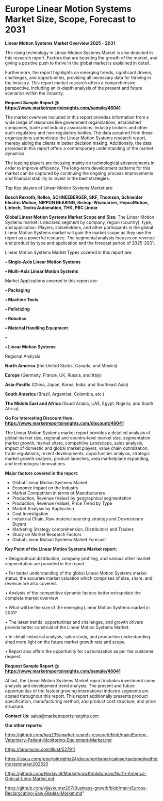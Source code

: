 # Europe Linear Motion Systems Market Size, Scope, Forecast to 2031

<Strong> Linear Motion Systems Market Overview 2025 - 2031</strong>

The rising technology in Linear Motion Systems Market is also depicted in this research report. Factors that are boosting the growth of the market, and giving a positive push to thrive in the global market is explained in detail.

Furthermore, the report highlights on emerging trends, significant drivers, challenges, and opportunities, providing all necessary data for thriving in the industry. This report market research offers a comprehensive perspective, including an in-depth analysis of the present and future scenarios within the industry.

<strong>Request Sample Report @ <a href=https://www.marketreportsinsights.com/sample/46041>https://www.marketreportsinsights.com/sample/46041</a></strong>

The market overview included in this report provides information from a wide range of resources like government organizations, established companies, trade and industry associations, industry brokers and other such regulatory and non-regulatory bodies. The data acquired from these organizations authenticate the Linear Motion Systems research report, thereby aiding the clients in better decision making. Additionally, the data provided in this report offers a contemporary understanding of the market dynamics.

The leading players are focusing mainly on technological advancements in order to improve efficiency. The long-term development patterns for this market can be captured by continuing the ongoing process improvements and financial stability to invest in the best strategies.

Top Key players of Linear Motion Systems Market are:

<strong>Bosch Rexroth, Rollon, SCHNEEBERGER, SKF, Thomson, Schneider Electric Motion, NIPPON BEARING, Bishop-Wisecarver, HepcoMotion, Lintech, Tectra Automation, THK, PBC Linear</strong>

<strong><b>Global Linear Motion Systems Market Scope and Size:</b></strong>
The Linear Motion Systems market is declared segment by company, region (country), type, and application. Players, stakeholders, and other participants in the global Linear Motion Systems market will gain the market scope as they use the report as a powerful resource. The segmental analysis focuses on revenue and product by type and application and the forecast period of 2025-2031.

Linear Motion Systems Market Types covered in this report are:

<strong>•  Single-Axis Linear Motion Systems

•  Multi-Axis Linear Motion Systems</strong>

Market Applications covered in this report are:

<strong>•  Packaging

•  Machine Tools

•  Palletizing

•  Robotics

•  Material Handling Equipment

•  

•  Linear Motion Systems</strong> 

Regional Analysis

<strong>North America</strong> (the United States, Canada, and Mexico)

<strong>Europe</strong> (Germany, France, UK, Russia, and Italy)

<strong>Asia-Pacific</strong> (China, Japan, Korea, India, and Southeast Asia)

<strong>South America</strong> (Brazil, Argentina, Colombia, etc.)

<strong>The Middle East and Africa</strong> (Saudi Arabia, UAE, Egypt, Nigeria, and South Africa)

<strong>Go For Interesting Discount Here: <a href=https://www.marketreportsinsights.com/discount/46041>https://www.marketreportsinsights.com/discount/46041</a></strong>

The Linear Motion Systems market report provides a detailed analysis of global market size, regional and country-level market size, segmentation market growth, market share, competitive Landscape, sales analysis, impact of domestic and global market players, value chain optimization, trade regulations, recent developments, opportunities analysis, strategic market growth analysis, product launches, area marketplace expanding, and technological innovations.

<strong><b>Major factors covered in the report:</b></strong>
<ul>
  <li>Global Linear Motion Systems Market </li>
  <li>Economic Impact on the Industry</li>
  <li>Market Competition in terms of Manufacturers</li>
  <li>Production, Revenue (Value) by geographical segmentation</li>
  <li>Production, Revenue (Value), Price Trend by Type</li>
  <li>Market Analysis by Application</li>
  <li>Cost Investigation</li>
  <li>Industrial Chain, Raw material sourcing strategy and Downstream Buyers</li>
  <li>Marketing Strategy comprehension, Distributors and Traders</li>
  <li>Study on Market Research Factors</li>
  <li>Global Linear Motion Systems Market Forecast</li>
</ul>

<strong><b>Key Point of the Linear Motion Systems Market report:</b></strong>

• Geographical distribution, company profiling, and various other market segmentation are provided in the report.

• For better understanding of the global Linear Motion Systems market status, the accurate market valuation which comprises of size, share, and revenue are also covered.

• Analysis of the competitive dynamic factors better extrapolate the complete market overview

• What will be the size of the emerging Linear Motion Systems market in 2031?

• The latest trends, opportunities and challenges, and growth drivers provide better construal of the Linear Motion Systems Market.

• In-detail industrial analysis, sales study, and production understanding shed more light on the future market growth rate and scope.

• Report also offers the opportunity for customization as per the customer request.

<strong>Request Sample Report @ <a href=https://www.marketreportsinsights.com/sample/46041>https://www.marketreportsinsights.com/sample/46041</a></strong>

At last, the Linear Motion Systems Market report includes investment come analysis and development trend analysis. The present and future opportunities of the fastest growing international industry segments are coated throughout this report. This report additionally presents product specification, manufacturing method, and product cost structure, and price structure.

<strong>Contact Us:</strong>
sales@marketreportsinsights.com

<strong>Our other reports:</strong>

<a href=https://github.com/haq235/market-search-research/blob/main/Europe-Veterinary-Patient-Monitoring-Equipment-Market.md>https://github.com/haq235/market-search-research/blob/main/Europe-Veterinary-Patient-Monitoring-Equipment-Market.md</a>

<a href=https://tanomuno.com/illust/527911>https://tanomuno.com/illust/527911</a>

<a href=https://issuu.com/reportsinsights24/docs/northamericainsertautomotivethermostatmarket202520>https://issuu.com/reportsinsights24/docs/northamericainsertautomotivethermostatmarket202520</a>

<a href=https://github.com/Hindavii9/Marketgrowth/blob/main/North-America-Optical-Lens-Market.md>https://github.com/Hindavii9/Marketgrowth/blob/main/North-America-Optical-Lens-Market.md</a>

<a href=https://github.com/vijaykumar207/Business-growth/blob/main/Europe-Reciprocating-Saw-Blades-Market.md>https://github.com/vijaykumar207/Business-growth/blob/main/Europe-Reciprocating-Saw-Blades-Market.md</a>"

